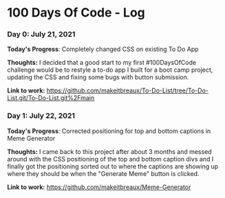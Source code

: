# 100 Days Of Code - Log

### Day 0: July 21, 2021 


**Today's Progress**: Completely changed CSS on existing To Do App

**Thoughts:** I decided that a good start to my first #100DaysOfCode challenge would be to restyle a to-do app I built for a boot camp project, updating the CSS and fixing some bugs with button submission.

**Link to work:**  https://github.com/makeitbreaux/To-Do-List/tree/To-Do-List.git/To-Do-List.git%2Fmain



### Day 1: July 22, 2021 


**Today's Progress**: Corrected positioning for top and bottom captions in Meme Generator

**Thoughts:** I came back to this project after about 3 months and messed around with the CSS positioning of the top and bottom caption divs and I finally got the positioning sorted out to where the captions are showing up where they should be when the "Generate Meme" button is clicked.

**Link to work:**  https://github.com/makeitbreaux/Meme-Generator

